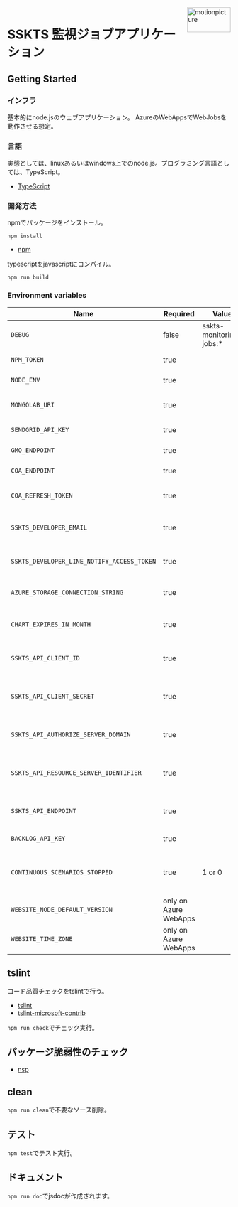 <img src="https://motionpicture.jp/images/common/logo_01.svg" alt="motionpicture" title="motionpicture" align="right" height="56" width="98"/>

# SSKTS 監視ジョブアプリケーション

## Getting Started

### インフラ
基本的にnode.jsのウェブアプリケーション。
AzureのWebAppsでWebJobsを動作させる想定。

### 言語
実態としては、linuxあるいはwindows上でのnode.js。プログラミング言語としては、TypeScript。

* [TypeScript](https://www.typescriptlang.org/)

### 開発方法
npmでパッケージをインストール。

```shell
npm install
```
* [npm](https://www.npmjs.com/)


typescriptをjavascriptにコンパイル。

```shell
npm run build
```


### Environment variables

| Name                                       | Required              | Value                   | Purpose                      |
| ------------------------------------------ | --------------------- | ----------------------- | ---------------------------- |
| `DEBUG`                                    | false                 | sskts-monitoring-jobs:* | Debug                        |
| `NPM_TOKEN`                                | true                  |                         | NPM auth token               |
| `NODE_ENV`                                 | true                  |                         | environment name             |
| `MONGOLAB_URI`                             | true                  |                         | MongoDB connection URI       |
| `SENDGRID_API_KEY`                         | true                  |                         | SendGrid API Key             |
| `GMO_ENDPOINT`                             | true                  |                         | GMO API endpoint             |
| `COA_ENDPOINT`                             | true                  |                         | COA API endpoint             |
| `COA_REFRESH_TOKEN`                        | true                  |                         | COA API refresh token        |
| `SSKTS_DEVELOPER_EMAIL`                    | true                  |                         | 開発者通知用メールアドレス          |
| `SSKTS_DEVELOPER_LINE_NOTIFY_ACCESS_TOKEN` | true                  |                         | LINE Notifyでのレポート通知        |
| `AZURE_STORAGE_CONNECTION_STRING`          | true                  |                         | Save charts on azure storage |
| `CHART_EXPIRES_IN_MONTH`                   | true                  |                         | チャート表示有効期間(ヵ月)        |
| `SSKTS_API_CLIENT_ID`                      | true                  |                         | SSKTS APIクライアントID            |
| `SSKTS_API_CLIENT_SECRET`                  | true                  |                         | SSKTS APIクライアントシークレット        |
| `SSKTS_API_AUTHORIZE_SERVER_DOMAIN`        | true                  |                         | SSKTS API認可サーバードメイン        |
| `SSKTS_API_RESOURCE_SERVER_IDENTIFIER`     | true                  |                         | SSKTS APIリソースサーバー識別子      |
| `SSKTS_API_ENDPOINT`                       | true                  |                         | SSKTS APIエンドポイント             |
| `BACKLOG_API_KEY`                          | true                  |                         | バックログAPI key                 |
| `CONTINUOUS_SCENARIOS_STOPPED`             | true                  | 1 or 0                  | 継続的なシナリオを止めるかどうか         |
| `WEBSITE_NODE_DEFAULT_VERSION`             | only on Azure WebApps |                         | Node.js version              |
| `WEBSITE_TIME_ZONE`                        | only on Azure WebApps |                         | Tokyo Standard Time          |


## tslint

コード品質チェックをtslintで行う。
* [tslint](https://github.com/palantir/tslint)
* [tslint-microsoft-contrib](https://github.com/Microsoft/tslint-microsoft-contrib)

`npm run check`でチェック実行。


## パッケージ脆弱性のチェック

* [nsp](https://www.npmjs.com/package/nsp)


## clean
`npm run clean`で不要なソース削除。


## テスト
`npm test`でテスト実行。


## ドキュメント
`npm run doc`でjsdocが作成されます。
